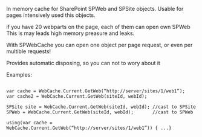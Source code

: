 In memory cache for SharePoint SPWeb and SPSite objects.
Usable for pages intensively used this objects.

if you have 20 webparts on the page, each of them can open own SPWeb
This is may leads high memory preasure and leaks.

With SPWebCache you can open one object per page request, or even per multible requests!

Provides automatic disposing, so you can not to wory about it

Examples:
```

var cache = WebCache.Current.GetWeb(“http://server/sites/1/web1”);  
var cache2 = WebCache.Current.GetWeb(siteId, webId); 

SPSite site = WebCache.Current.GetWeb(siteId, webId); //cast to SPSite
SPWeb = WebCache.Current.GetWeb(siteId, webId);       //cast to SPWeb

using(var cache = WebCache.Current.GetWeb(“http://server/sites/1/web1”)) { ...}

```
